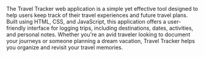The Travel Tracker web application is a simple yet effective tool designed to help users keep track of their travel experiences and future travel plans. Built using HTML, CSS, and JavaScript, this application offers a user-friendly interface for logging trips, including destinations, dates, activities, and personal notes. Whether you're an avid traveler looking to document your journeys or someone planning a dream vacation, Travel Tracker helps you organize and revisit your travel memories.
